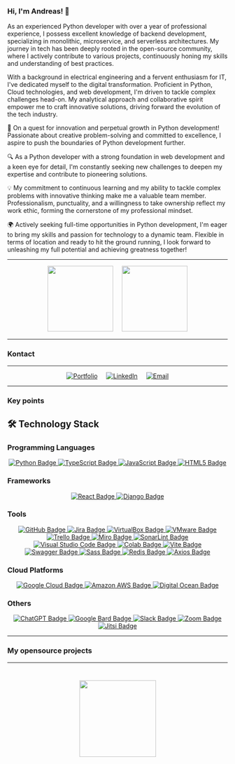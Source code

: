 ### Hi, I'm Andreas! 👋

As an experienced Python developer with over a year of professional experience, I possess excellent knowledge of backend development, specializing in monolithic, microservice, and serverless architectures. My journey in tech has been deeply rooted in the open-source community, where I actively contribute to various projects, continuously honing my skills and understanding of best practices.

With a background in electrical engineering and a fervent enthusiasm for IT, I've dedicated myself to the digital transformation. Proficient in Python, Cloud technologies, and web development, I'm driven to tackle complex challenges head-on. My analytical approach and collaborative spirit empower me to craft innovative solutions, driving forward the evolution of the tech industry.

🚀 On a quest for innovation and perpetual growth in Python development! Passionate about creative problem-solving and committed to excellence, I aspire to push the boundaries of Python development further.

🔍 As a Python developer with a strong foundation in web development and a keen eye for detail, I'm constantly seeking new challenges to deepen my expertise and contribute to pioneering solutions.

💡 My commitment to continuous learning and my ability to tackle complex problems with innovative thinking make me a valuable team member. Professionalism, punctuality, and a willingness to take ownership reflect my work ethic, forming the cornerstone of my professional mindset.

🌍 Actively seeking full-time opportunities in Python development, I'm eager to bring my skills and passion for technology to a dynamic team. Flexible in terms of location and ready to hit the ground running, I look forward to unleashing my full potential and achieving greatness together!

<hr>

<p align='center'>
  <a href="https://github-readme-stats.vercel.app/api?username=Indigopearl3&show_icons=true&count_private=true"><img height=150 src="https://github-readme-stats.vercel.app/api?username=Indigopearl&show_icons=true&count_private=true"/></a>
  &nbsp;&nbsp;&nbsp; <a href="https://github.com/Indigopearl/github-readme-stats"><img height=150 src="https://github-readme-stats.vercel.app/api/top-langs/?username=Indigopearl&layout=compact"/></a>
</p>

<hr>

### Kontact

<hr>

<p align='center'>
  <a href="https://andreas-meisl.my.canva.site/portfolio" target="_blank" rel="noopener noreferrer"><img src="https://img.shields.io/badge/Portfolio-%23425564?style=for-the-badge&logo=codementor" alt="Portfolio"></a>
&nbsp;&nbsp;&nbsp; <a href="https://www.linkedin.com/in/andreas-meisl/" target="_blank" rel="noopener noreferrer"><img src="https://img.shields.io/badge/LinkedIn-blue?style=for-the-badge&logo=linkedin" alt="LinkedIn"></a>
&nbsp;&nbsp;&nbsp; <a href="mailto:andreas.meisl@gmx.de" target="_blank" rel="noopener noreferrer"><img src="https://img.shields.io/badge/Email-%23425564?style=for-the-badge&logo=maildotru" alt="Email"></a>

</p>

<hr>

### Key points

## 🛠 Technology Stack

### Programming Languages
<div align="center">
  <a href="https://img.shields.io/badge/Python-FFD43B?style=for-the-badge&logo=python&logoColor=blue">
    <img src="https://img.shields.io/badge/Python-FFD43B?style=for-the-badge&logo=python&logoColor=blue" alt="Python Badge">
  </a>
  <a href="https://img.shields.io/badge/TypeScript-007ACC?style=for-the-badge&logo=typescript&logoColor=white">
    <img src="https://img.shields.io/badge/TypeScript-007ACC?style=for-the-badge&logo=typescript&logoColor=white" alt="TypeScript Badge">
  </a>
  <a href="https://img.shields.io/badge/JavaScript-323330?style=for-the-badge&logo=javascript&logoColor=F7DF1E">
    <img src="https://img.shields.io/badge/JavaScript-323330?style=for-the-badge&logo=javascript&logoColor=F7DF1E" alt="JavaScript Badge">
  </a>
  <a href="https://img.shields.io/badge/HTML5-E34F26?style=for-the-badge&logo=html5&logoColor=white">
    <img src="https://img.shields.io/badge/HTML5-E34F26?style=for-the-badge&logo=html5&logoColor=white" alt="HTML5 Badge">
  </a>
</div>

### Frameworks
<div align="center">
  <a href="https://img.shields.io/badge/React-20232A?style=for-the-badge&logo=react&logoColor=61DAFB">
    <img src="https://img.shields.io/badge/React-20232A?style=for-the-badge&logo=react&logoColor=61DAFB" alt="React Badge">
  </a>
  <a href="https://img.shields.io/badge/Django-092E20?style=for-the-badge&logo=django&logoColor=green">
    <img src="https://img.shields.io/badge/Django-092E20?style=for-the-badge&logo=django&logoColor=green" alt="Django Badge">
  </a>
</div>

### Tools
<div align="center">
  <a href="https://img.shields.io/badge/GitHub-100000?style=for-the-badge&logo=github&logoColor=white">
    <img src="https://img.shields.io/badge/GitHub-100000?style=for-the-badge&logo=github&logoColor=white" alt="GitHub Badge">
  </a>
  <a href="https://img.shields.io/badge/Jira-0052CC?style=for-the-badge&logo=Jira&logoColor=white">
    <img src="https://img.shields.io/badge/Jira-0052CC?style=for-the-badge&logo=Jira&logoColor=white" alt="Jira Badge">
  </a>
  <a href="https://img.shields.io/badge/VirtualBox-21416b?style=for-the-badge&logo=VirtualBox&logoColor=white">
    <img src="https://img.shields.io/badge/VirtualBox-21416b?style=for-the-badge&logo=VirtualBox&logoColor=white" alt="VirtualBox Badge">
  </a>
  <a href="https://img.shields.io/badge/VMware-231f20?style=for-the-badge&logo=VMware&logoColor=white">
    <img src="https://img.shields.io/badge/VMware-231f20?style=for-the-badge&logo=VMware&logoColor=white" alt="VMware Badge">
  </a>
  <a href="https://img.shields.io/badge/Trello-0052CC?style=for-the-badge&logo=trello&logoColor=white">
    <img src="https://img.shields.io/badge/Trello-0052CC?style=for-the-badge&logo=trello&logoColor=white" alt="Trello Badge">
  </a>
  <a href="https://img.shields.io/badge/Miro-F7C922?style=for-the-badge&logo=Miro&logoColor=050036">
    <img src="https://img.shields.io/badge/Miro-F7C922?style=for-the-badge&logo=Miro&logoColor=050036" alt="Miro Badge">
  </a>
  <a href="https://img.shields.io/badge/SonarLint-CB2029?style=for-the-badge&logo=sonarlint&logoColor=white">
    <img src="https://img.shields.io/badge/SonarLint-CB2029?style=for-the-badge&logo=sonarlint&logoColor=white" alt="SonarLint Badge">
  </a>
  <a href="https://img.shields.io/badge/Visual_Studio_Code-0078D4?style=for-the-badge&logo=visual%20studio%20code&logoColor=white">
    <img src="https://img.shields.io/badge/Visual_Studio_Code-0078D4?style=for-the-badge&logo=visual%20studio%20code&logoColor=white" alt="Visual Studio Code Badge">
  </a>
  <a href="https://img.shields.io/badge/Colab-F9AB00?style=for-the-badge&logo=googlecolab&color=525252">
    <img src="https://img.shields.io/badge/Colab-F9AB00?style=for-the-badge&logo=googlecolab&color=525252" alt="Colab Badge">
  </a>
  <a href="https://img.shields.io/badge/Vite-B73BFE?style=for-the-badge&logo=vite&logoColor=FFD62E">
    <img src="https://img.shields.io/badge/Vite-B73BFE?style=for-the-badge&logo=vite&logoColor=FFD62E" alt="Vite Badge">
  </a>
  <a href="https://img.shields.io/badge/Swagger-85EA2D?style=for-the-badge&logo=Swagger&logoColor=white">
    <img src="https://img.shields.io/badge/Swagger-85EA2D?style=for-the-badge&logo=Swagger&logoColor=white" alt="Swagger Badge">
  </a>
  <a href="https://img.shields.io/badge/Sass-CC6699?style=for-the-badge&logo=sass&logoColor=white">
    <img src="https://img.shields.io/badge/Sass-CC6699?style=for-the-badge&logo=sass&logoColor=white" alt="Sass Badge">
  </a>
  <a href="https://img.shields.io/badge/redis-CC0000.svg?&style=for-the-badge&logo=redis&logoColor=white">
    <img src="https://img.shields.io/badge/redis-CC0000.svg?&style=for-the-badge&logo=redis&logoColor=white" alt="Redis Badge">
  </a>
  <a href="https://img.shields.io/badge/axios-671ddf?&style=for-the-badge&logo=axios&logoColor=white">
    <img src="https://img.shields.io/badge/axios-671ddf?&style=for-the-badge&logo=axios&logoColor=white" alt="Axios Badge">
  </a>
</div>

### Cloud Platforms
<div align="center">
  <a href="https://img.shields.io/badge/Google_Cloud-4285F4?style=for-the-badge&logo=google-cloud&logoColor=white">
    <img src="https://img.shields.io/badge/Google_Cloud-4285F4?style=for-the-badge&logo=google-cloud&logoColor=white" alt="Google Cloud Badge">
  </a>
  <a href="https://img.shields.io/badge/Amazon_AWS-FF9900?style=for-the-badge&logo=amazonaws&logoColor=white">
    <img src="https://img.shields.io/badge/Amazon_AWS-FF9900?style=for-the-badge&logo=amazonaws&logoColor=white" alt="Amazon AWS Badge">
  </a>
  <a href="https://img.shields.io/badge/Digital_Ocean-0080FF?style=for-the-badge&logo=DigitalOcean&logoColor=white">
    <img src="https://img.shields.io/badge/Digital_Ocean-0080FF?style=for-the-badge&logo=DigitalOcean&logoColor=white" alt="Digital Ocean Badge">
  </a>
</div>

### Others
<div align="center">
  <a href="https://img.shields.io/badge/ChatGPT-74aa9c?style=for-the-badge&logo=openai&logoColor=white">
    <img src="https://img.shields.io/badge/ChatGPT-74aa9c?style=for-the-badge&logo=openai&logoColor=white" alt="ChatGPT Badge">
  </a>
  <a href="https://img.shields.io/badge/Google%20Bard-886FBF?style=for-the-badge&logo=googlebard&logoColor=fff">
    <img src="https://img.shields.io/badge/Google%20Bard-886FBF?style=for-the-badge&logo=googlebard&logoColor=fff" alt="Google Bard Badge">
  </a>
  <a href="https://img.shields.io/badge/Slack-4A154B?style=for-the-badge&logo=slack&logoColor=white">
    <img src="https://img.shields.io/badge/Slack-4A154B?style=for-the-badge&logo=slack&logoColor=white" alt="Slack Badge">
  </a>
  <a href="https://img.shields.io/badge/Zoom-2D8CFF?style=for-the-badge&logo=zoom&logoColor=white">
    <img src="https://img.shields.io/badge/Zoom-2D8CFF?style=for-the-badge&logo=zoom&logoColor=white" alt="Zoom Badge">
  </a>
  <a href="https://meet.jit.si/" target="_blank">
    <img src="https://img.shields.io/badge/Join%20Jitsi-Video%20Meeting-9cf" alt="Jitsi Badge">
  </a>
</div>

<hr>

### My opensource projects

<hr>

<div align="center" style="margin: 40px 0">
   <a href="https://github.com/Indigopearl/github-profile-views-counter">
       <img width="175px" src="https://komarev.com/ghpvc/?username=Indigopearl&color=DE002D">
   </a>
</div>
